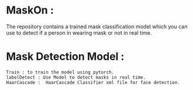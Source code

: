 # MaskOn :
The repository contains a trained mask classification model which you can use to detect if a person in wearing mask or not in real time.
# Mask Detection Model :
	Train : to train the model using pytorch.
	labelDetect : Use Model to detect masks in real time.
	HaarCascade :  HaarCascade Classifier xml file for face detection.


 
	
	
